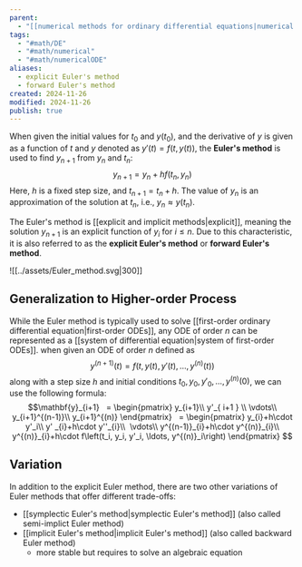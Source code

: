 ```yaml
---
parent:
  - "[[numerical methods for ordinary differential equations|numerical methods for ordinary differential equations]]"
tags:
  - "#math/DE"
  - "#math/numerical"
  - "#math/numericalODE"
aliases:
  - explicit Euler's method
  - forward Euler's method
created: 2024-11-26
modified: 2024-11-26
publish: true
---
```

When given the initial values for $t_0$ and $y(t_0)$, and the derivative of $y$ is given as a function of $t$ and $y$ denoted as $y'(t) = f(t, y(t))$, the **Euler's method** is used to find $y_{n + 1}$ from $y_n$ and $t_n$:
$$
y_{n + 1} = y_n + h f(t_n, y_n)
$$
Here, $h$ is a fixed step size, and $t_{n+1} = t_n + h$. The value of $y_n$ is an approximation of the solution at $t_n$, i.e., $y_n \approx y(t_n)$.

The Euler's method is [[explicit and implicit methods|explicit]], meaning the solution $y_{n + 1}$ is an explicit function of $y_i$ for $i \le n$. Due to this characteristic, it is also referred to as the **explicit Euler's method** or **forward Euler's method**.

![[../assets/Euler_method.svg|300]]

## Generalization to Higher-order Process

While the Euler method is typically used to solve [[first-order ordinary differential equation|first-order ODEs]], any ODE of order $n$ can be represented as a [[system of differential equation|system of first-order ODEs]]. when given an ODE of order $n$ defined as
$$y^{(n+1)}(t) = f\left(t, y(t), y'(t), \ldots, y^{(n)}(t)\right)$$
along with a step size $h$ and initial conditions $t_0, y_0, y'_0, \dots, y^{(n)}(0)$, we can use the following formula:
$$\mathbf{y}_{i+1} 
  = \begin{pmatrix} y_{i+1}\\ y'_{ i+1 } \\ \vdots\\ y_{i+1}^{(n-1)}\\ y_{i+1}^{(n)} \end{pmatrix}  
  = \begin{pmatrix} y_{i}+h\cdot y'_i\\ y' _{i}+h\cdot y''_{i}\\  \vdots\\ y^{(n-1)}_{i}+h\cdot y^{(n)}_{i}\\ y^{(n)}_{i}+h\cdot f\left(t_i, y_i, y'_i, \ldots, y^{(n)}_i\right) \end{pmatrix}
$$

## Variation
In addition to the explicit Euler method, there are two other variations of Euler methods that offer different trade-offs:
- [[symplectic Euler's method|symplectic Euler's method]] (also called semi-implict Euler method)
- [[implicit Euler's method|implicit Euler's method]] (also called backward Euler method)
  - more stable but requires to solve an algebraic equation

